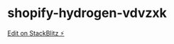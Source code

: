 # shopify-hydrogen-vdvzxk

[Edit on StackBlitz ⚡️](https://stackblitz.com/edit/shopify-hydrogen-vdvzxk)